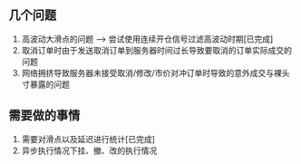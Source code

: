 ## 几个问题
1. 高波动大滑点的问题 --> 尝试使用连续开仓信号过滤高波动时期[已完成]
2. 取消订单时由于发送取消订单到服务器时间过长导致要取消的订单实际成交的问题
3. 网络拥挤导致服务器未接受取消/修改/市价对冲订单时导致的意外成交与裸头寸暴露的问题

## 需要做的事情
1. 需要对滑点以及延迟进行统计[已完成]
2. 异步执行情况下挂、撤、改的执行情况